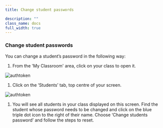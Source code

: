 ```yaml
---
title: Change student passwords

description: ""
class_name: docs
full_width: true
---
```


### Change student passwords

You can change a student’s password in the following way:

1. From the 'My Classroom' area, click on your class to open it.

<img alt="authtoken" src="/img/docs/xxxxxx.png" class="simple"/>

1. Click on the ‘Students’ tab, top centre of your screen.

<img alt="authtoken" src="/img/docs/xxxxxx.png" class="simple"/>

1. You will see all students in your class displayed on this screen. Find the student whose password needs to be changed and click on the blue triple dot icon to the right of their name. Choose ‘Change students password’ and follow the steps to reset.
